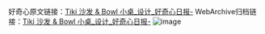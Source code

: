好奇心原文链接：[Tiki 沙发 & Bowl 小桌_设计_好奇心日报-](https://www.qdaily.com/articles/6060.html)
WebArchive归档链接：[Tiki 沙发 & Bowl 小桌_设计_好奇心日报-](http://web.archive.org/web/20190623165915/https://www.qdaily.com/articles/6060.html)
![image](http://ww3.sinaimg.cn/large/007d5XDply1g3whf43vy8j30u03q34at)
